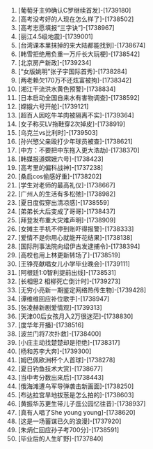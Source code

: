 
1. [葡萄牙主帅确认C罗继续首发]-[1739180]
1. [高考没考好的人现在怎么样了]-[1738502]
1. [高考志愿填报“三字诀”]-[1738967]
1. [丽江4.5级地震]-[1739001]
1. [台湾课本里抹掉的来大陆都能找到]-[1738674]
1. [韩雪拒绝用负重一万斤长大玩梗]-[1738542]
1. [北京房产新政]-[1739234]
1. [“女版姚明”张子宇国际首秀]-[1738284]
1. [两老赖欠170万不还炫富被拘]-[1738342]
1. [湘江干流洪水黄色预警]-[1738834]
1. [日本启动全国自来水有害物调查]-[1738592]
1. [嫦娥六号开舱]-[1739121]
1. [超百人因吃牛羊肉被隔离不实]-[1739364]
1. [女子称买LV拖鞋穿2次掉皮]-[1738919]
1. [乌克兰vs比利时]-[1739503]
1. [孙兴慜父亲殴打少年球员被查]-[1738621]
1. [中方：不要把中东拖入更大浩劫]-[1738370]
1. [韩媒报道嫦娥六号]-[1738423]
1. [高考里的偏科战神]-[1737238]
1. [桑启cos偷感好重]-[1738202]
1. [学生对老师的最高礼仪]-[1738667]
1. [广州人的生活有多松弛]-[1738982]
1. [夏日度假穿出清凉感]-[1738559]
1. [弟弟长大后变成了哥哥]-[1738437]
1. [拜登发布重大灾难声明]-[1738909]
1. [女摊主手机不停到账吓得报警]-[1738333]
1. [爱情不是你用心就能开花结果]-[1738138]
1. [国际刑事法院向绍伊古发逮捕令]-[1738394]
1. [高校也用上林更新转场了]-[1738519]
1. [王铮亮献唱女儿小学毕业晚会]-[1739111]
1. [阿根廷1:0智利提前出线]-[1738531]
1. [长相思2 相柳死亡倒计时]-[1739273]
1. [无穷小亮新一期鉴定网络热传生物]-[1739428]
1. [谭维维回应补位歌手]-[1738947]
1. [张凌赫新剧爱情观]-[1739313]
1. [天津00后女孩月入2万很迷茫]-[1738830]
1. [度华年开播]-[1738516]
1. [波兰门将7次扑救]-[1738400]
1. [小庄主动找楚楚却是拒绝]-[1738317]
1. [杨和苏李大奔]-[1739300]
1. [姆巴佩欧洲杯个人首球]-[1738278]
1. [夏日钓鱼技术大赏]-[1738677]
1. [当中考分数出来后]-[1738443]
1. [俄海滩遭乌军导弹袭击新画面]-[1738250]
1. [布达拉宫旱地拔葱是怎么拍的]-[1738603]
1. [黄振华苏更生带儿子逛公园忆往昔]-[1738937]
1. [真有人唱了She young young]-[1738620]
1. [这是一场蓄谋已久的浪漫]-[1737920]
1. [朱炳仁回应孙子考700分]-[1738591]
1. [毕业后的人生旷野]-[1737840]